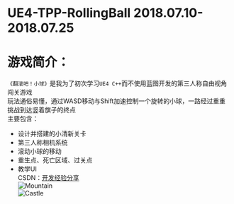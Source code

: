 # UE4-TPP-RollingBall 2018.07.10-2018.07.25
# 游戏简介：
`《翻滚吧！小球》`是我为了初次学习`UE4 C++`而不使用蓝图开发的第三人称自由视角闯关游戏<br>
玩法通俗易懂，通过WASD移动与Shift加速控制一个旋转的小球，一路经过重重挑战到达竖着旗子的终点<br>
主要包含：<br>
* 设计并搭建的小清新关卡<br>
* 第三人称相机系统<br>
* 滚动小球的移动<br>
* 重生点、死亡区域、过关点<br>
* 教学UI<br>
CSDN：[开发经验分享](https://blog.csdn.net/qq_31788759/article/details/81215986)<br> 
![Mountain](https://github.com/ColorGalaxy/UE4-TPP-RollingBall/raw/master/Screenshot/Mountain.png)<br> 
![Castle](https://github.com/ColorGalaxy/UE4-TPP-RollingBall/raw/master/Screenshot/Castle.png)<br> 
